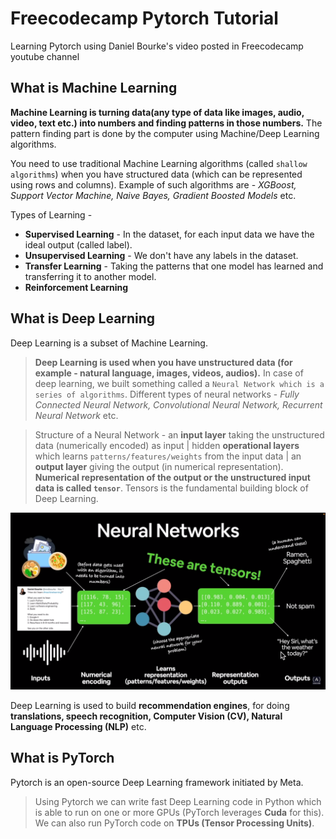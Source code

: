 # Freecodecamp Pytorch Tutorial
Learning Pytorch using Daniel Bourke's video posted in Freecodecamp youtube channel

## What is Machine Learning

**Machine Learning is turning data(any type of data like images, audio, video, text etc.) into numbers and finding patterns in those numbers.** The pattern finding part is done by the computer using Machine/Deep Learning algorithms.

You need to use traditional Machine Learning algorithms (called `shallow algorithms`) when you have structured data (which can be represented using rows and columns). Example of such algorithms are - *XGBoost, Support Vector Machine, Naive Bayes, Gradient Boosted Models* etc.

Types of Learning -

- **Supervised Learning** - In the dataset, for each input data we have the ideal output (called label).
- **Unsupervised Learning** - We don't have any labels in the dataset.
- **Transfer Learning** - Taking the patterns that one model has learned and transferring it to another model.
- **Reinforcement Learning**

## What is Deep Learning

Deep Learning is a subset of Machine Learning.

> **Deep Learning is used when you have unstructured data (for example - natural language, images, videos, audios).** In case of deep learning, we built something called a `Neural Network which is a series of algorithms`. Different types of neural networks - *Fully Connected Neural Network, Convolutional Neural Network, Recurrent Neural Network* etc.

> Structure of a Neural Network - an **input layer** taking the unstructured data (numerically encoded) as input | hidden **operational layers** which learns `patterns/features/weights` from the input data | an **output layer** giving the output (in numerical representation). **Numerical representation of the output or the unstructured input data is called `tensor`**. Tensors is the fundamental building block of Deep Learning.

![Neural Network Architecture](./images/neural-network-architecture.png)

Deep Learning is used to build **recommendation engines**, for doing **translations, speech recognition, Computer Vision (CV), Natural Language Processing (NLP)** etc.

## What is PyTorch

Pytorch is an open-source Deep Learning framework initiated by Meta.

> Using Pytorch we can write fast Deep Learning code in Python which is able to run on one or more GPUs (PyTorch leverages **Cuda** for this). We can also run PyTorch code on **TPUs (Tensor Processing Units)**.
